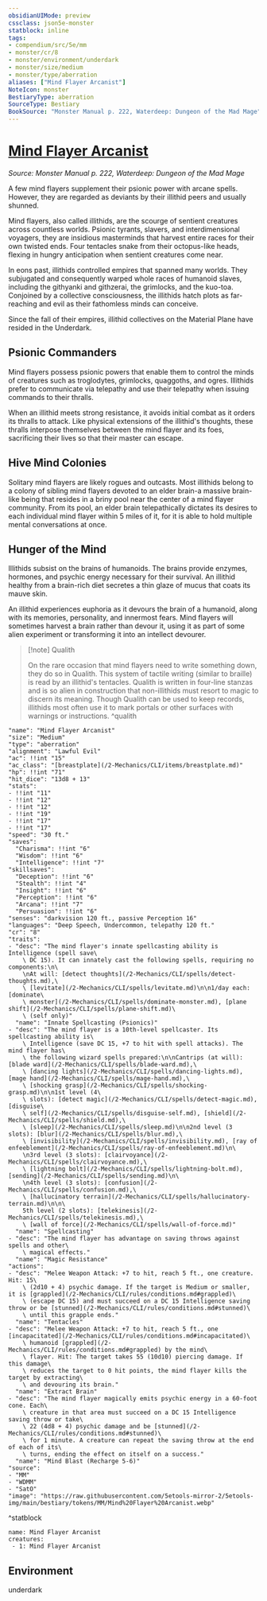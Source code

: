 ```yaml
---
obsidianUIMode: preview
cssclass: json5e-monster
statblock: inline
tags:
- compendium/src/5e/mm
- monster/cr/8
- monster/environment/underdark
- monster/size/medium
- monster/type/aberration
aliases: ["Mind Flayer Arcanist"]
NoteIcon: monster
BestiaryType: aberration
SourceType: Bestiary
BookSource: "Monster Manual p. 222, Waterdeep: Dungeon of the Mad Mage"
---
```

# [Mind Flayer Arcanist](2-Mechanics/CLI/bestiary/aberration/mind-flayer-arcanist.md)
*Source: Monster Manual p. 222, Waterdeep: Dungeon of the Mad Mage*  

A few mind flayers supplement their psionic power with arcane spells. However, they are regarded as deviants by their illithid peers and usually shunned.

Mind flayers, also called illithids, are the scourge of sentient creatures across countless worlds. Psionic tyrants, slavers, and interdimensional voyagers, they are insidious masterminds that harvest entire races for their own twisted ends. Four tentacles snake from their octopus-like heads, flexing in hungry anticipation when sentient creatures come near.

In eons past, illithids controlled empires that spanned many worlds. They subjugated and consequently warped whole races of humanoid slaves, including the githyanki and githzerai, the grimlocks, and the kuo-toa. Conjoined by a collective consciousness, the illithids hatch plots as far-reaching and evil as their fathomless minds can conceive.

Since the fall of their empires, illithid collectives on the Material Plane have resided in the Underdark.

## Psionic Commanders

Mind flayers possess psionic powers that enable them to control the minds of creatures such as troglodytes, grimlocks, quaggoths, and ogres. Illithids prefer to communicate via telepathy and use their telepathy when issuing commands to their thralls.

When an illithid meets strong resistance, it avoids initial combat as it orders its thralls to attack. Like physical extensions of the illithid's thoughts, these thralls interpose themselves between the mind flayer and its foes, sacrificing their lives so that their master can escape.

## Hive Mind Colonies

Solitary mind flayers are likely rogues and outcasts. Most illithids belong to a colony of sibling mind flayers devoted to an elder brain-a massive brain-like being that resides in a briny pool near the center of a mind flayer community. From its pool, an elder brain telepathically dictates its desires to each individual mind flayer within 5 miles of it, for it is able to hold multiple mental conversations at once.

## Hunger of the Mind

Illithids subsist on the brains of humanoids. The brains provide enzymes, hormones, and psychic energy necessary for their survival. An illithid healthy from a brain-rich diet secretes a thin glaze of mucus that coats its mauve skin.

An illithid experiences euphoria as it devours the brain of a humanoid, along with its memories, personality, and innermost fears. Mind flayers will sometimes harvest a brain rather than devour it, using it as part of some alien experiment or transforming it into an intellect devourer.

> [!note] Qualith
> 
> On the rare occasion that mind flayers need to write something down, they do so in Qualith. This system of tactile writing (similar to braille) is read by an illithid's tentacles. Qualith is written in four-line stanzas and is so alien in construction that non-illithids must resort to magic to discern its meaning. Though Qualith can be used to keep records, illithids most often use it to mark portals or other surfaces with warnings or instructions.
^qualith

```statblock
"name": "Mind Flayer Arcanist"
"size": "Medium"
"type": "aberration"
"alignment": "Lawful Evil"
"ac": !!int "15"
"ac_class": "[breastplate](/2-Mechanics/CLI/items/breastplate.md)"
"hp": !!int "71"
"hit_dice": "13d8 + 13"
"stats":
- !!int "11"
- !!int "12"
- !!int "12"
- !!int "19"
- !!int "17"
- !!int "17"
"speed": "30 ft."
"saves":
  "Charisma": !!int "6"
  "Wisdom": !!int "6"
  "Intelligence": !!int "7"
"skillsaves":
  "Deception": !!int "6"
  "Stealth": !!int "4"
  "Insight": !!int "6"
  "Perception": !!int "6"
  "Arcana": !!int "7"
  "Persuasion": !!int "6"
"senses": "darkvision 120 ft., passive Perception 16"
"languages": "Deep Speech, Undercommon, telepathy 120 ft."
"cr": "8"
"traits":
- "desc": "The mind flayer's innate spellcasting ability is Intelligence (spell save\
    \ DC 15). It can innately cast the following spells, requiring no components:\n\
    \nAt will: [detect thoughts](/2-Mechanics/CLI/spells/detect-thoughts.md),\
    \ [levitate](/2-Mechanics/CLI/spells/levitate.md)\n\n1/day each: [dominate\
    \ monster](/2-Mechanics/CLI/spells/dominate-monster.md), [plane shift](/2-Mechanics/CLI/spells/plane-shift.md)\
    \ (self only)"
  "name": "Innate Spellcasting (Psionics)"
- "desc": "The mind flayer is a 10th-level spellcaster. Its spellcasting ability is\
    \ Intelligence (save DC 15, +7 to hit with spell attacks). The mind flayer has\
    \ the following wizard spells prepared:\n\nCantrips (at will): [blade ward](/2-Mechanics/CLI/spells/blade-ward.md),\
    \ [dancing lights](/2-Mechanics/CLI/spells/dancing-lights.md), [mage hand](/2-Mechanics/CLI/spells/mage-hand.md),\
    \ [shocking grasp](/2-Mechanics/CLI/spells/shocking-grasp.md)\n\n1st level (4\
    \ slots): [detect magic](/2-Mechanics/CLI/spells/detect-magic.md), [disguise\
    \ self](/2-Mechanics/CLI/spells/disguise-self.md), [shield](/2-Mechanics/CLI/spells/shield.md),\
    \ [sleep](/2-Mechanics/CLI/spells/sleep.md)\n\n2nd level (3 slots): [blur](/2-Mechanics/CLI/spells/blur.md),\
    \ [invisibility](/2-Mechanics/CLI/spells/invisibility.md), [ray of enfeeblement](/2-Mechanics/CLI/spells/ray-of-enfeeblement.md)\n\
    \n3rd level (3 slots): [clairvoyance](/2-Mechanics/CLI/spells/clairvoyance.md),\
    \ [lightning bolt](/2-Mechanics/CLI/spells/lightning-bolt.md), [sending](/2-Mechanics/CLI/spells/sending.md)\n\
    \n4th level (3 slots): [confusion](/2-Mechanics/CLI/spells/confusion.md),\
    \ [hallucinatory terrain](/2-Mechanics/CLI/spells/hallucinatory-terrain.md)\n\n\
    5th level (2 slots): [telekinesis](/2-Mechanics/CLI/spells/telekinesis.md),\
    \ [wall of force](/2-Mechanics/CLI/spells/wall-of-force.md)"
  "name": "Spellcasting"
- "desc": "The mind flayer has advantage on saving throws against spells and other\
    \ magical effects."
  "name": "Magic Resistance"
"actions":
- "desc": "Melee Weapon Attack: +7 to hit, reach 5 ft., one creature. Hit: 15\
    \ (2d10 + 4) psychic damage. If the target is Medium or smaller, it is [grappled](/2-Mechanics/CLI/rules/conditions.md#grappled)\
    \ (escape DC 15) and must succeed on a DC 15 Intelligence saving throw or be [stunned](/2-Mechanics/CLI/rules/conditions.md#stunned)\
    \ until this grapple ends."
  "name": "Tentacles"
- "desc": "Melee Weapon Attack: +7 to hit, reach 5 ft., one [incapacitated](/2-Mechanics/CLI/rules/conditions.md#incapacitated)\
    \ humanoid [grappled](/2-Mechanics/CLI/rules/conditions.md#grappled) by the mind\
    \ flayer. Hit: The target takes 55 (10d10) piercing damage. If this damage\
    \ reduces the target to 0 hit points, the mind flayer kills the target by extracting\
    \ and devouring its brain."
  "name": "Extract Brain"
- "desc": "The mind flayer magically emits psychic energy in a 60-foot cone. Each\
    \ creature in that area must succeed on a DC 15 Intelligence saving throw or take\
    \ 22 (4d8 + 4) psychic damage and be [stunned](/2-Mechanics/CLI/rules/conditions.md#stunned)\
    \ for 1 minute. A creature can repeat the saving throw at the end of each of its\
    \ turns, ending the effect on itself on a success."
  "name": "Mind Blast (Recharge 5-6)"
"source":
- "MM"
- "WDMM"
- "SatO"
"image": "https://raw.githubusercontent.com/5etools-mirror-2/5etools-img/main/bestiary/tokens/MM/Mind%20Flayer%20Arcanist.webp"
```
^statblock

```encounter-table
name: Mind Flayer Arcanist
creatures:
 - 1: Mind Flayer Arcanist
```

## Environment

underdark
